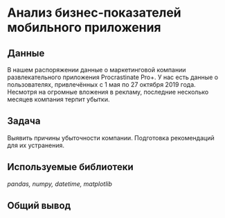 # Анализ бизнес-показателей мобильного приложения

## Данные
В нашем распоряжении данные о маркетинговой компании развлекательного приложения Procrastinate Pro+. У нас есть данные о пользователях, привлечённых с 1 мая по 27 октября 2019 года. Несмотря на огромные вложения в рекламу, последние несколько месяцев компания терпит убытки.

## Задача
Выявить причины убыточности компании. Подготовка рекомендаций для их устранения.

## Используемые библиотеки
*pandas, numpy, datetime, matplotlib*

## Общий вывод
